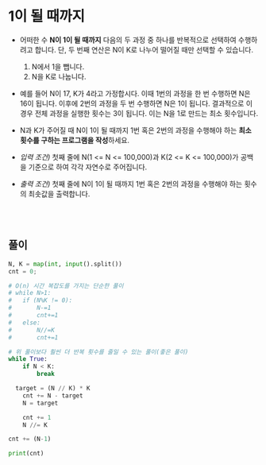 # 1이 될 때까지

- 어떠한 수 **N이 1이 될 때까지** 다음의 두 과정 중 하나를 반복적으로 선택하여 수행하려고 합니다. 단, 두 번째 연산은 N이 K로 나누어 떨어질 때만 선택할 수 있습니다.

  1. N에서 1을 뺍니다.
  2. N을 K로 나눕니다.

- 예를 들어 N이 17, K가 4라고 가정합시다. 이때 1번의 과정을 한 번 수행하면 N은 16이 됩니다. 이후에 2번의 과정을 두 번 수행하면 N은 1이 됩니다. 결과적으로 이 경우 전체 과정을 실행한 횟수는 3이 됩니다. 이는 N을 1로 만드는 최소 횟수입니다.
- N과 K가 주어질 때 N이 1이 될 때까지 1번 혹은 2번의 과정을 수행해야 하는 **최소 횟수를 구하는 프로그램을 작성**하세요.

- _입력 조건)_ 첫째 줄에 N(1 <= N <= 100,000)과 K(2 <= K <= 100,000)가 공백을 기준으로 하여 각각 자연수로 주어집니다.

- _출력 조건)_ 첫째 줄에 N이 1이 될 때까지 1번 혹은 2번의 과정을 수행해야 하는 횟수의 최솟값을 출력합니다.

<br></br>

## 풀이

```python
N, K = map(int, input().split())
cnt = 0;

# O(n) 시간 복잡도를 가지는 단순한 풀이
# while N>1:
# 	if (N%K != 0):
# 		N-=1
# 		cnt+=1
# 	else:
# 		N//=K
# 		cnt+=1

# 위 풀이보다 훨씬 더 반복 횟수를 줄일 수 있는 풀이(좋은 풀이)
while True:
	if N < K:
		break

  target = (N // K) * K
	cnt += N - target
	N = target

	cnt += 1
	N //= K

cnt += (N-1)

print(cnt)
```
